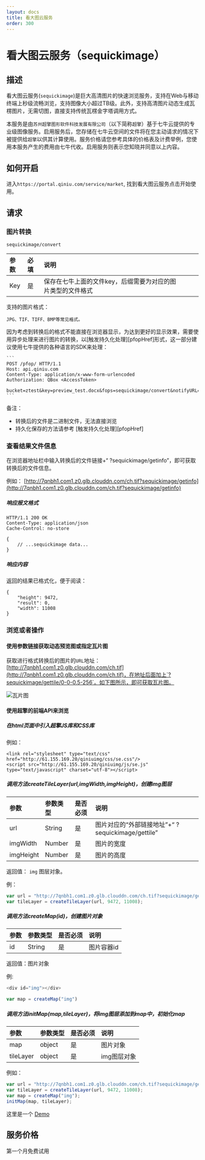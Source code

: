 ```yaml
---
layout: docs
title: 看大图云服务
order: 300
---
```


<a id="sequickimage"></a>

# 看大图云服务（sequickimage）

<a id="sequickimage-description"></a>

## 描述

看大图云服务(`sequickimage`)是巨大高清图片的快速浏览服务，支持在Web与移动终端上秒级流畅浏览，支持图像大小超过TB级。此外，支持高清图片动态生成瓦楞图片，无需切图，直接支持传统瓦楞金字塔调用方式。

本服务是由`苏州超擎图形软件科技发展有限公司`（以下简称`超擎`）基于七牛云提供的专业级图像服务。启用服务后，您存储在七牛云空间的文件将在您主动请求的情况下被提供给`超擎`以供其计算使用。服务价格请您参考具体的价格表及计费举例，您使用本服务产生的费用由七牛代收。启用服务则表示您知晓并同意以上内容。

<a id="sequickimage-open"></a>

## 如何开启

进入`https://portal.qiniu.com/service/market`, 找到看大图云服务点击开始使用。

<a id="sequickimage-request"></a>

## 请求

<a id="sequickimage-convert"></a>

### 图片转换

``` 
sequickimage/convert
```

| 参数   | 必填   | 说明                              |      |      |      |
| :--- | :--- | :------------------------------ | ---- | ---- | ---- |
| Key  | 是    | 保存在七牛上面的文件key，后缀需要为对应的图片类型的文件格式 |      |      |      |

支持的图片格式：

``` 
JPG、TIF、TIFF、BMP等常见格式。
```

因为考虑到转换后的格式不能直接在浏览器显示，为达到更好的显示效果，需要使用异步处理来进行图片的转换，以[触发持久化处理][pfopHref]形式，这一部分建议使用七牛提供的各种语言的SDK来处理：

``` 
​```
POST /pfop/ HTTP/1.1
Host: api.qiniu.com  
Content-Type: application/x-www-form-urlencoded  
Authorization: QBox <AccessToken>  

bucket=ztest&key=preview_test.docx&fops=sequickimage/convert&notifyURL=http%3A%2F%2Ffake.com%2Fqiniu%2Fnotify
​```
```

备注： 

+ 转换后的文件是二进制文件，无法直接浏览
+ 持久化保存的方法请参考 [触发持久化处理][pfopHref]

<a id="sequickimage-getinfo"></a>

### 查看结果文件信息

在浏览器地址栏中输入转换后的文件链接+“ ?sequickimage/getinfo”，即可获取转换后的文件信息。

例如： [http://7qnbh1.com1.z0.glb.clouddn.com/ch.tif?sequickimage/getinfo](http://7qnbh1.com1.z0.glb.clouddn.com/ch.tif?sequickimage/getinfo)

##### 响应报文格式

``` 
HTTP/1.1 200 OK
Content-Type: application/json
Cache-Control: no-store

{
    // ...sequickimage data...
}
```

##### 响应内容

返回的结果已格式化，便于阅读：

``` 
{
    "height": 9472,
    "result": 0,
    "width": 11008
}
```

<a id="sequickimage-view"></a>

### 浏览或者操作

#### 使用参数链接获取动态预览图或指定瓦片图

获取进行格式转换后的图片的`URL`地址： [http://7qnbh1.com1.z0.glb.clouddn.com/ch.tif](http://7qnbh1.com1.z0.glb.clouddn.com/ch.tif)，在地址后面加上`?sequickimage/gettile/0-0-0.5-256`。如下图所示，即可获取瓦片图。

![瓦片图](http://7qnbh1.com1.z0.glb.clouddn.com/AF48F5F4-02F7-435E-AB60-14214A0F2020.png)

#### 使用超擎的前端API来浏览

##### 在html页面中引入超擎JS库和CSS库

例如：

``` 
<link rel="stylesheet" type="text/css" href="http://61.155.169.20/qiniuimg/css/se.css"/>
<script src="http://61.155.169.20/qiniuimg/js/se.js" type="text/javascript" charset="utf-8"></script>
```

##### 调用方法createTileLayer(url,imgWidth,imgHeight)，创建img图层

| 参数        | 参数类型   | 是否必须 | 说明                                     |
| :-------- | :----- | :--- | :------------------------------------- |
| url       | String | 是    | 图片对应的“外部链接地址”+“ ?sequickimage/gettile” |
| imgWidth  | Number | 是    | 图片的宽度                                  |
| imgHeight | Number | 是    | 图片的高度                                  |

返回值： `img` 图层对象。

例：

``` javascript
var url = "http://7qnbh1.com1.z0.glb.clouddn.com/ch.tif?sequickimage/getinfo";
var tileLayer = createTileLayer(url, 9472, 11008);
```

##### 调用方法createMap(id)，创建图片对象

| 参数   | 参数类型   | 是否必须 | 说明     |
| :--- | :----- | :--- | :----- |
| id   | String | 是    | 图片容器id |

返回值：图片对象

例:

``` javascript
<div id="img"></div>

var map = createMap("img")
```

##### 调用方法initMap(map,tileLayer)，将img图层添加到map中，初始化map

| 参数        | 参数类型   | 是否必须 | 说明      |
| :-------- | :----- | :--- | :------ |
| map       | object | 是    | 图片对象    |
| tileLayer | object | 是    | img图层对象 |

例如：

``` javascript
var url = "http://7qnbh1.com1.z0.glb.clouddn.com/ch.tif?sequickimage/getinfo";
var tileLayer = createTileLayer(url, 9472, 11008);
var map = createMap("img");
initMap(map, tileLayer);
```

这里是一个 [Demo](http://7xlmcc.com1.z0.glb.clouddn.com)

<a id="sequickimage-price"></a>

## 服务价格

第一个月免费试用